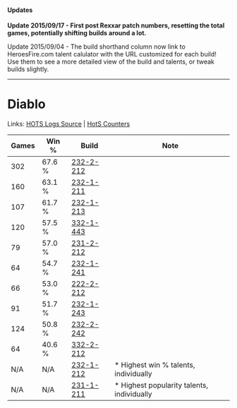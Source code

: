 #### Updates
**Update 2015/09/17 - First post Rexxar patch numbers, resetting the total games, potentially shifting builds around a lot.**

Update 2015/09/04 - The build shorthand column now link to HeroesFire.com talent calulator with the URL customized for each build!  
Use them to see a more detailed view of the build and talents, or tweak builds slightly.

***

# Diablo

Links: [HOTS Logs Source](https://www.hotslogs.com/Sitewide/HeroDetails?Hero=Diablo) | [HotS Counters](http://hotscounters.com/#/hero/Diablo)

Games  | Win %  | Build     | Note
-----  | -----  | -----     | ----
302    | 67.6 % | [232-2-212](http://www.heroesfire.com/hots/talent-calculator/diablo#l0Ma) | 
160    | 63.1 % | [232-1-211](http://www.heroesfire.com/hots/talent-calculator/diablo#l06x) | 
107    | 61.7 % | [232-1-213](http://www.heroesfire.com/hots/talent-calculator/diablo#l06z) | 
120    | 57.5 % | [332-1-443](http://www.heroesfire.com/hots/talent-calculator/diablo#oqJZ) | 
79     | 57.0 % | [231-2-212](http://www.heroesfire.com/hots/talent-calculator/diablo#kzwK) | 
64     | 54.7 % | [232-1-241](http://www.heroesfire.com/hots/talent-calculator/diablo#l07P) | 
66     | 53.0 % | [222-2-212](http://www.heroesfire.com/hots/talent-calculator/diablo#kdy4) | 
91     | 51.7 % | [232-1-243](http://www.heroesfire.com/hots/talent-calculator/diablo#l07R) | 
124    | 50.8 % | [232-2-242](http://www.heroesfire.com/hots/talent-calculator/diablo#l0N2) | 
64     | 40.6 % | [332-2-212](http://www.heroesfire.com/hots/talent-calculator/diablo#oqVa) | 
N/A    | N/A    | [232-1-212](http://www.heroesfire.com/hots/talent-calculator/diablo#l06y) | * Highest win % talents, individually
N/A    | N/A    | [231-1-211](http://www.heroesfire.com/hots/talent-calculator/diablo#kzgh) | * Highest popularity talents, individually
